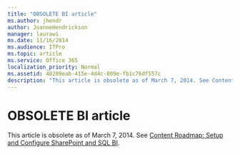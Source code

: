 ```yaml
---
title: "OBSOLETE BI article"
ms.author: jhendr
author: JoanneHendrickson
manager: laurawi
ms.date: 11/16/2014
ms.audience: ITPro
ms.topic: article
ms.service: Office 365
localization_priority: Normal
ms.assetid: 40289eab-415e-4d4c-809e-fb1c76df557c
description: "This article is obsolete as of March 7, 2014. See Content Roadmap: Setup and Configure SharePoint and SQL BI."
---
```


# OBSOLETE BI article

This article is obsolete as of March 7, 2014. See [Content Roadmap: Setup and Configure SharePoint and SQL BI](http://technet.microsoft.com/library/a470e75a-2817-42b3-85fd-c76060c13406.aspx).
  

